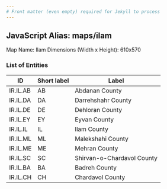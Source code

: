 ```yaml
---
# Front matter (even empty) required for Jekyll to process
---
```


## JavaScript Alias: maps/ilam

Map Name: Ilam
Dimensions (Width x Height): 610x570





### List of Entities

ID | Short label | Label
---|---|---|
IR.IL.AB|AB|Abdanan County
IR.IL.DA|DA|Darrehshahr County
IR.IL.DE|DE|Dehloran County
IR.IL.EY|EY|Eyvan County
IR.IL.IL|IL|Ilam County
IR.IL.ML|ML|Malekshahi County
IR.IL.ME|ME|Mehran County
IR.IL.SC|SC|Shirvan-o-Chardavol County
IR.IL.BA|BA|Badreh County
IR.IL.CH|CH|Chardavol County	